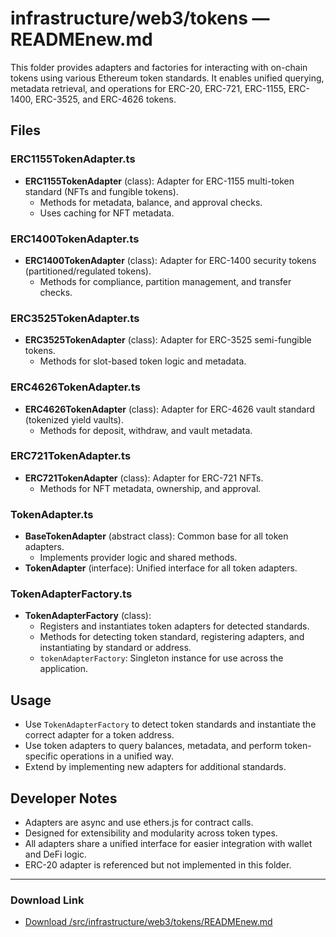 # infrastructure/web3/tokens — READMEnew.md

This folder provides adapters and factories for interacting with on-chain tokens using various Ethereum token standards. It enables unified querying, metadata retrieval, and operations for ERC-20, ERC-721, ERC-1155, ERC-1400, ERC-3525, and ERC-4626 tokens.

## Files

### ERC1155TokenAdapter.ts
- **ERC1155TokenAdapter** (class): Adapter for ERC-1155 multi-token standard (NFTs and fungible tokens).
  - Methods for metadata, balance, and approval checks.
  - Uses caching for NFT metadata.

### ERC1400TokenAdapter.ts
- **ERC1400TokenAdapter** (class): Adapter for ERC-1400 security tokens (partitioned/regulated tokens).
  - Methods for compliance, partition management, and transfer checks.

### ERC3525TokenAdapter.ts
- **ERC3525TokenAdapter** (class): Adapter for ERC-3525 semi-fungible tokens.
  - Methods for slot-based token logic and metadata.

### ERC4626TokenAdapter.ts
- **ERC4626TokenAdapter** (class): Adapter for ERC-4626 vault standard (tokenized yield vaults).
  - Methods for deposit, withdraw, and vault metadata.

### ERC721TokenAdapter.ts
- **ERC721TokenAdapter** (class): Adapter for ERC-721 NFTs.
  - Methods for NFT metadata, ownership, and approval.

### TokenAdapter.ts
- **BaseTokenAdapter** (abstract class): Common base for all token adapters.
  - Implements provider logic and shared methods.
- **TokenAdapter** (interface): Unified interface for all token adapters.

### TokenAdapterFactory.ts
- **TokenAdapterFactory** (class):
  - Registers and instantiates token adapters for detected standards.
  - Methods for detecting token standard, registering adapters, and instantiating by standard or address.
  - `tokenAdapterFactory`: Singleton instance for use across the application.

## Usage
- Use `TokenAdapterFactory` to detect token standards and instantiate the correct adapter for a token address.
- Use token adapters to query balances, metadata, and perform token-specific operations in a unified way.
- Extend by implementing new adapters for additional standards.

## Developer Notes
- Adapters are async and use ethers.js for contract calls.
- Designed for extensibility and modularity across token types.
- All adapters share a unified interface for easier integration with wallet and DeFi logic.
- ERC-20 adapter is referenced but not implemented in this folder.

---

### Download Link
- [Download /src/infrastructure/web3/tokens/READMEnew.md](sandbox:/Users/neilbatchelor/Cursor/1/src/infrastructure/web3/tokens/READMEnew.md)

